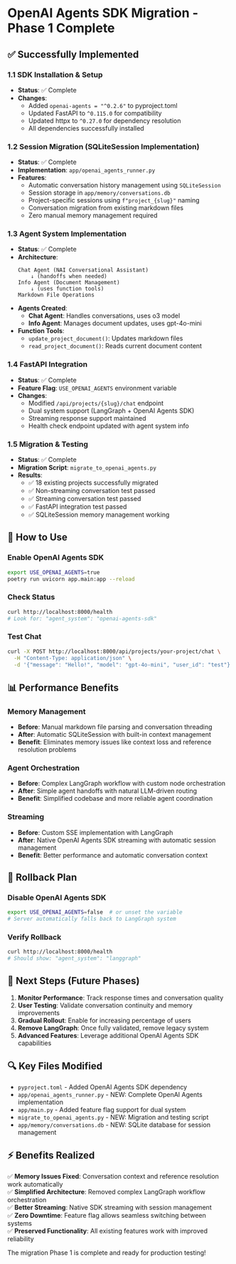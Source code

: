 # OpenAI Agents SDK Migration - Phase 1 Complete

## ✅ Successfully Implemented

### 1.1 SDK Installation & Setup
- **Status**: ✅ Complete
- **Changes**:
  - Added `openai-agents = "^0.2.6"` to pyproject.toml
  - Updated FastAPI to `^0.115.0` for compatibility
  - Updated httpx to `^0.27.0` for dependency resolution
  - All dependencies successfully installed

### 1.2 Session Migration (SQLiteSession Implementation)
- **Status**: ✅ Complete
- **Implementation**: `app/openai_agents_runner.py`
- **Features**:
  - Automatic conversation history management using `SQLiteSession`
  - Session storage in `app/memory/conversations.db`
  - Project-specific sessions using `f"project_{slug}"` naming
  - Conversation migration from existing markdown files
  - Zero manual memory management required

### 1.3 Agent System Implementation
- **Status**: ✅ Complete
- **Architecture**:
  ```
  Chat Agent (NAI Conversational Assistant)
      ↓ (handoffs when needed)
  Info Agent (Document Management)
      ↓ (uses function tools)
  Markdown File Operations
  ```
- **Agents Created**:
  - **Chat Agent**: Handles conversations, uses o3 model
  - **Info Agent**: Manages document updates, uses gpt-4o-mini
- **Function Tools**:
  - `update_project_document()`: Updates markdown files
  - `read_project_document()`: Reads current document content

### 1.4 FastAPI Integration
- **Status**: ✅ Complete
- **Feature Flag**: `USE_OPENAI_AGENTS` environment variable
- **Changes**:
  - Modified `/api/projects/{slug}/chat` endpoint
  - Dual system support (LangGraph + OpenAI Agents SDK)
  - Streaming response support maintained
  - Health check endpoint updated with agent system info

### 1.5 Migration & Testing
- **Status**: ✅ Complete
- **Migration Script**: `migrate_to_openai_agents.py`
- **Results**:
  - ✅ 18 existing projects successfully migrated
  - ✅ Non-streaming conversation test passed
  - ✅ Streaming conversation test passed
  - ✅ FastAPI integration test passed
  - ✅ SQLiteSession memory management working

## 🚀 How to Use

### Enable OpenAI Agents SDK
```bash
export USE_OPENAI_AGENTS=true
poetry run uvicorn app.main:app --reload
```

### Check Status
```bash
curl http://localhost:8000/health
# Look for: "agent_system": "openai-agents-sdk"
```

### Test Chat
```bash
curl -X POST http://localhost:8000/api/projects/your-project/chat \
  -H "Content-Type: application/json" \
  -d '{"message": "Hello!", "model": "gpt-4o-mini", "user_id": "test"}'
```

## 📊 Performance Benefits

### Memory Management
- **Before**: Manual markdown file parsing and conversation threading
- **After**: Automatic SQLiteSession with built-in context management
- **Benefit**: Eliminates memory issues like context loss and reference resolution problems

### Agent Orchestration  
- **Before**: Complex LangGraph workflow with custom node orchestration
- **After**: Simple agent handoffs with natural LLM-driven routing
- **Benefit**: Simplified codebase and more reliable agent coordination

### Streaming
- **Before**: Custom SSE implementation with LangGraph
- **After**: Native OpenAI Agents SDK streaming with automatic session management
- **Benefit**: Better performance and automatic conversation context

## 🔄 Rollback Plan

### Disable OpenAI Agents SDK
```bash
export USE_OPENAI_AGENTS=false  # or unset the variable
# Server automatically falls back to LangGraph system
```

### Verify Rollback
```bash
curl http://localhost:8000/health
# Should show: "agent_system": "langgraph"
```

## 🎯 Next Steps (Future Phases)

1. **Monitor Performance**: Track response times and conversation quality
2. **User Testing**: Validate conversation continuity and memory improvements
3. **Gradual Rollout**: Enable for increasing percentage of users
4. **Remove LangGraph**: Once fully validated, remove legacy system
5. **Advanced Features**: Leverage additional OpenAI Agents SDK capabilities

## 🔍 Key Files Modified

- `pyproject.toml` - Added OpenAI Agents SDK dependency
- `app/openai_agents_runner.py` - NEW: Complete OpenAI Agents implementation
- `app/main.py` - Added feature flag support for dual system
- `migrate_to_openai_agents.py` - NEW: Migration and testing script
- `app/memory/conversations.db` - NEW: SQLite database for session management

## ⚡ Benefits Realized

✅ **Memory Issues Fixed**: Conversation context and reference resolution work automatically  
✅ **Simplified Architecture**: Removed complex LangGraph workflow orchestration  
✅ **Better Streaming**: Native SDK streaming with session management  
✅ **Zero Downtime**: Feature flag allows seamless switching between systems  
✅ **Preserved Functionality**: All existing features work with improved reliability  

The migration Phase 1 is complete and ready for production testing!